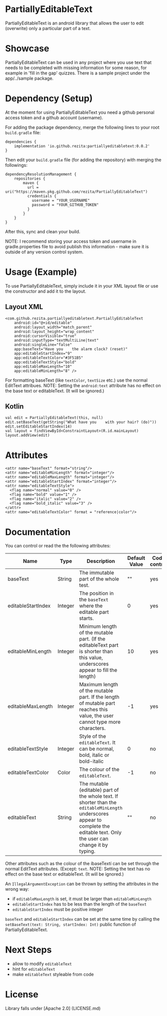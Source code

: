 # PartiallyEditableText

PartiallyEditableText is an android library that allows the user to edit (overwrite) only a particular part of a text. 

# Showcase
PartiallyEditableText can be used in any project where you use text that needs to be completed with missing information for some reason, for example in 'fill in the gap' quizzes.
There is a sample project under the app/../sample package.


# Dependency (Setup)
At the moment for using PartiallyEditableText you need a github personal access token and a github account (username).

For adding the package dependency, merge the following lines to your root `build.gradle` file:

```
dependencies {
    implementation 'io.github.rezita:partiallyeditabletext:0.0.2'    
}
```

Then edit your `build.gradle` file (for adding the repository) with merging the followings: 

```
dependencyResolutionManagement {
    repositories {    
        maven {
          url = uri("https://maven.pkg.github.com/rezita/PartiallyEditableText")
          credentials {
            username = "YOUR_USERNAME"
            password = "YOUR_GITHUB_TOKEN"
          }
        }
    }
}
```

After this, sync and clean your build.

NOTE: I recommend storing your access token and username in gradle.properties file to avoid publish this information - make sure it is outside of any version control system. 

# Usage (Example)
To use PartiallyEditableText, simply include it in your XML layout file or use the constructor and add it to the layout.

## Layout XML

```
<com.github.rezita.partiallyeditabletext.PartiallyEditableText
    android:id="@+id/editable"
    android:layout_width="match_parent"
    android:layout_height="wrap_content"
    android:cursorVisible="true"
    android:inputType="textMultiLine|text"
    android:singleLine="false"
    app:baseText="Have you    the alarm clock? (reset)"
    app:editableStartIndex="9"
    app:editableTextColor="#3F51B5"
    app:editableTextStyle="bold"
    app:editableMaxLength="10"
    app:editableMinLength="8" />

```
For formatting baseText (like `textColor`, `textSize` etc.) use the normal EditText attribues.
NOTE: Setting the `android:text` attribute has no effect on the base text or editableText. (It will be ignored.)

## Kotlin
```
val edit = PartiallyEditableText(this, null)
edit.setBaseText(getString("What have you    with your hair? (do)"))
edit.setEditableStartIndex(14)
val layout = findViewById<ConstraintLayout>(R.id.mainLayout)
layout.addView(edit)
```

# Attributes
```
<attr name="baseText" format="string"/>
<attr name="editableMinLength" format="integer"/>
<attr name="editableMaxLength" format="integer"/>
<attr name="editableStartIndex" format="integer"/>
<attr name="editableTextStyle">
  <flag name="normal" value="0" />
  <flag name="bold" value="1" />
  <flag name="italic" value="2" />
  <flag name="bold_italic" value="3" />
</attr>
<attr name="editableTextColor" format = "reference|color"/>
```

# Documentation

You can control or read the the following attributes:

| Name | Type | Description | Default Value | Code control | XML control |
| --- | --- | --- | --- | --- | --- |
| baseText | String | The immutable part of the whole test.| "" | yes | yes|
| editableStartIndex | Integer | The position in the `baseText` where the editable part starts. | 0 | yes| yes|
| editableMinLength | Integer | Minimum length of the mutable part. (If the editableText part is shorter than this value, underscores appear to fill the length) | 10 | yes | yes |
| editableMaxLength | Integer | Maximum length of the mutable part. If the length of mutable part reaches this value, the user cannot type more characters. | -1 | yes | yes |
| editableTextStyle | Integer | Style of the `editableText`. It can be normal, bold, italic or bold-italic | 0 | no | yes |
| editableTextColor | Color | The colour of the `editableText`. | -1 | no | yes |
| editableText | String | The mutable (editable) part of the whole text. If shorter than the `editableMinLength` underscores appear to complete the editable text. Only the user can change it by typing. | "" | no | no |

Other attributes such as the colour of the íbaseTextí can be set through the normal EditText attributes. (Except: `text`. NOTE: Setting the text has no effect on the base text or editableText. (It will be ignored.)

An `IllegalArgumentException` can be thrown by setting the attributes in the wrong way:
- if `editableMaxLength` is set, it must be larger than `editableMinLength`
- `editableStartIndex` has to be less than the length of the `baseText`
- `editableStartIndex` must be positive integer

`baseText` and `editableStartIndex` can be set at the same time by calling the `setBaseText(text: String, startIndex: Int)` public function of PartiallyEditableText.

# Next Steps
-  allow to modify `editableText`
-  hint for `editableText`
-  make `editableText` styleable from code 

# License
Library falls under [Apache 2.0] (LICENSE.md)

